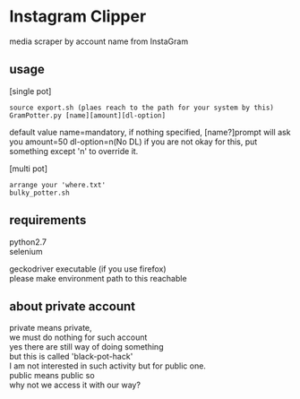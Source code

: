 # Instagram Clipper
media scraper by account name from InstaGram

## usage
[single pot]  
```
source export.sh (plaes reach to the path for your system by this)
GramPotter.py [name][amount][dl-option]
```
default value
name=mandatory, if nothing specified, [name?]prompt will ask you
amount=50
dl-option=n(No DL) if you are not okay for this, put something except 'n' to override it.


[multi pot]  
```
arrange your 'where.txt'
bulky_potter.sh
```


## requirements  
python2.7  
selenium  

geckodriver executable (if you use firefox)  
please make environment path to this reachable

## about private account
private means private,  
we must do nothing for such account  
yes there are still way of doing something  
but this is called 'black-pot-hack'  
I am not interested in such activity but for public one.  
public means public so  
why not we access it with our way?






